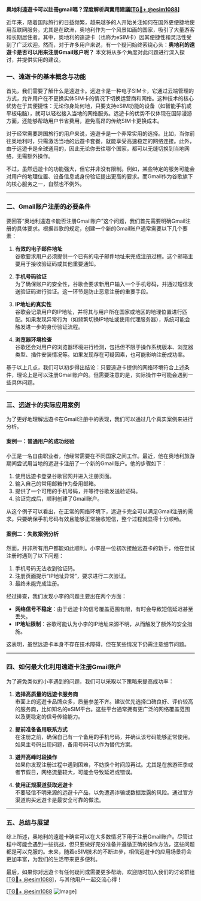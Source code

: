 **奥地利遠遊卡可以註冊gmail嗎？深度解析與實用建議[[TG💪+ @esim1088](https://t.me/s/esim1088)]**

近年来，随着国际旅行的日益频繁，越来越多的人开始关注如何在国外更便捷地使用互联网服务。尤其是在欧洲，奥地利作为一个风景如画的国家，吸引了大量游客和长期居住者。其中，奥地利的遠遊卡（也称为eSIM卡）因其便捷性和灵活性受到了广泛欢迎。然而，对于许多用户来说，有一个疑问始终萦绕心头：**奥地利的遠遊卡是否可以用来注册Gmail账户呢？** 本文将从多个角度对此问题进行深入探讨，并提供实用的建议。

### 一、遠遊卡的基本概念与功能

首先，我们需要了解什么是遠遊卡。远遊卡是一种电子SIM卡，它通过云端管理的方式，允许用户在不更换实体SIM卡的情况下切换运营商和网络。这种技术的核心优势在于其便捷性：无论你身处何地，只要支持eSIM功能的设备（如智能手机或平板电脑），就可以轻松接入当地的网络服务。远遊卡的优势不仅体现在国际漫游方面，还能够帮助用户节省费用，避免高昂的传统SIM卡更换成本。

对于经常需要跨国旅行的用户来说，遠遊卡是一个非常实用的选择。比如，当你前往奥地利时，只需激活当地的远遊卡套餐，就能享受高速稳定的网络连接。此外，由于远遊卡是全球通用的，因此无论你去往哪个国家，都可以无缝切换到当地网络，无需额外操作。

不过，虽然远遊卡的功能强大，但它并非没有限制。例如，某些特定的服务可能会对用户的地理位置、设备信息或身份验证提出更高的要求。而Gmail作为谷歌旗下的核心服务之一，自然也不例外。

---

### 二、Gmail账户注册的必要条件

要回答“奥地利遠遊卡能否注册Gmail账户”这个问题，我们首先需要明确Gmail注册的具体要求。根据谷歌的规定，创建一个新的Gmail账户通常需要以下几个要素：

1. **有效的电子邮件地址**  
   谷歌要求用户必须提供一个已有的电子邮件地址来完成注册过程。这个邮箱主要用于接收验证码或其他重要通知。

2. **手机号码验证**  
   为了确保账户的安全性，谷歌会要求新用户输入一个手机号码，并通过短信发送验证码进行验证。这一环节是防止恶意注册的重要手段。

3. **IP地址的真实性**  
   谷歌会记录用户的IP地址，并将其与用户所在国家或地区的地理位置进行匹配。如果发现异常行为（如频繁切换IP地址或使用代理服务器），系统可能会触发进一步的身份验证流程。

4. **浏览器环境检查**  
   谷歌还会对用户的浏览器环境进行检测，包括但不限于操作系统版本、浏览器类型、插件安装情况等。如果发现存在可疑因素，也可能影响注册成功率。

基于以上几点，我们可以初步得出结论：只要遠遊卡提供的网络环境符合上述条件，理论上是可以注册Gmail账户的。但需要注意的是，实际操作中可能会遇到一些具体问题。

---

### 三、远遊卡的实际应用案例

为了更好地理解远遊卡在Gmail注册中的表现，我们可以通过几个真实案例来进行分析。

#### 案例一：普通用户的成功经验
小王是一名自由职业者，他经常需要在不同国家之间工作。最近，他在奥地利旅游期间尝试用当地的远遊卡注册了一个新的Gmail账户。他的步骤如下：
1. 使用远遊卡登录谷歌官网并进入注册页面。
2. 输入自己的常用邮箱作为备用邮箱。
3. 提供了一个可用的手机号码，并等待谷歌发送验证码。
4. 验证完成后，顺利创建了Gmail账户。

从这个例子可以看出，在正常的网络环境下，远遊卡完全可以满足Gmail注册的需求。只要确保手机号码有效且能够正常接收短信，整个过程就显得十分顺畅。

#### 案例二：失败案例分析
然而，并非所有用户都能如此顺利。小李是一位初次接触远遊卡的新手，他在尝试注册时遇到了以下问题：
1. 手机号码无法收到验证码。
2. 注册页面提示“IP地址异常”，要求进行二次验证。
3. 最终未能完成注册。

经过排查，我们发现小李的问题主要出在两个方面：
- **网络信号不稳定**：由于远遊卡的信号覆盖范围有限，有时会导致短信延迟甚至丢失。
- **IP地址限制**：谷歌可能认为小李的IP地址来源不明，从而触发了额外的安全措施。

这表明，虽然远遊卡本身不存在技术障碍，但在某些情况下仍需注意细节问题。

---

### 四、如何最大化利用遠遊卡注册Gmail账户

为了避免类似的小李遇到的问题，我们可以采取以下策略来提高成功率：

1. **选择高质量的远遊卡服务商**  
   市面上的远遊卡品牌众多，质量参差不齐。建议优先选择口碑良好、评价较高的服务商，比如知名的eSIM平台。这些平台通常拥有更广泛的网络覆盖范围以及更稳定的信号传输能力。

2. **提前准备备用联系方式**  
   在注册之前，确保自己有一个备用的手机号码，并确认该号码能够正常使用。如果主号码出现问题，备用号码可以作为替代方案。

3. **避开高峰时段操作**  
   如果你发现注册过程中遇到困难，不妨换个时间段再试。尤其是在旅游旺季或者节假日，网络流量较大，可能会导致延迟或错误。

4. **使用正规渠道获取远遊卡**  
   不要轻信不明来源的远遊卡产品，以免遭遇诈骗或数据泄露的风险。通过官方渠道购买远遊卡是最安全可靠的做法。

---

### 五、总结与展望

综上所述，奥地利的遠遊卡确实可以在大多数情况下用于注册Gmail账户。尽管过程中可能会遇到一些挑战，但只要做好充分准备并遵循正确的操作方法，这些问题都是可以克服的。未来，随着eSIM技术的不断进步，相信远遊卡的应用场景将会更加丰富，为我们的生活带来更多便利。

最后，如果你对远遊卡有任何疑问或需要更多帮助，欢迎随时加入我们的讨论群组[[TG💪+ @esim1088](https://t.me/s/esim1088)]，与其他用户一起交流心得！  

[[TG💪+ @esim1088](https://t.me/s/esim1088) ![Image](https://i.postimg.cc/4NQfJmqS/Snipaste-2025-05-13-00-14-12.png)]